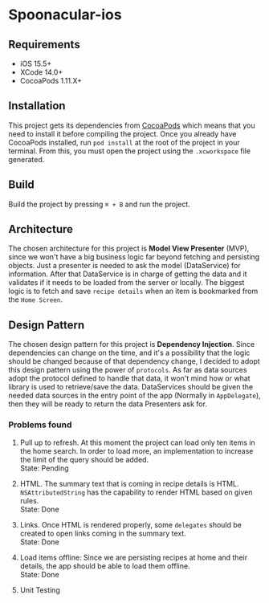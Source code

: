 # Spoonacular-ios

## Requirements
- iOS 15.5+
- XCode 14.0+
- CocoaPods 1.11.X+

## Installation
This project gets its dependencies from [CocoaPods](https://cocoapods.org/) which means that you need to install it before compiling the project.
Once you already have CocoaPods installed, run `pod install` at the root of the project in your terminal. From this, you must open the project using the `.xcworkspace` file generated.

## Build
Build the project by pressing `⌘ + B` and run the project.

## Architecture
The chosen architecture for this project is **Model View Presenter** (MVP), since we won't have a big business logic far beyond fetching and persisting objects. Just a presenter is needed to ask the model (DataService) for information. After that DataService is in charge of getting the data and it validates if it needs to be loaded from the server or locally. The biggest logic is to fetch and save `recipe details` when an item is bookmarked from the `Home Screen`.

## Design Pattern
The chosen design pattern for this project is **Dependency Injection**. Since dependencies can change on the time, and it's a possibility that the logic should be changed because of that dependency change, I decided to adopt this design pattern using the power of `protocols`. As far as data sources adopt the protocol defined to handle that data, it won't mind how or what library is used to retrieve/save the data. DataServices should be given the needed data sources in the entry point of the app (Normally in `AppDelegate`), then they will be ready to return the data Presenters ask for.

### Problems found
1) Pull up to refresh. At this moment the project can load only ten items in the home search. In order to load more, an implementation to increase the limit of the query should be added.  
State: Pending

2) HTML. The summary text that is coming in recipe details is HTML. `NSAttributedString` has the capability to render HTML based on given rules.  
State: Done

3) Links. Once HTML is rendered properly, some `delegates` should be created to open links coming in the summary text.  
State: Done

3) Load items offline: Since we are persisting recipes at home and their details, the app should be able to load them offline.  
State: Done

4) Unit Testing